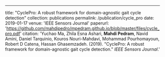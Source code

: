 ---
title: "CyclePro: A robust framework for domain-agnostic gait cycle detection"
collection: publications
permalink: /publication/cycle_pro
date: 2019-01-17
venue: 'IEEE Sensors Journal'
paperurl: 'https://github.com/mahdipedro/mpedram.github.io/blob/master/files/cycle_pro.pdf'
citation: 'Yuchao Ma, Zhila Esna Ashari, <b>Mahdi Pedram</b>, Navid Amini, Daniel Tarquinio, Kouros Nouri-Mahdavi, Mohammad Pourhomayoun, Robert D Catena, Hassan Ghasemzadeh. (2019). &quot;CyclePro: A robust framework for domain-agnostic gait cycle detection.&quot; <i>IEEE Sensors Journal</i>.'
